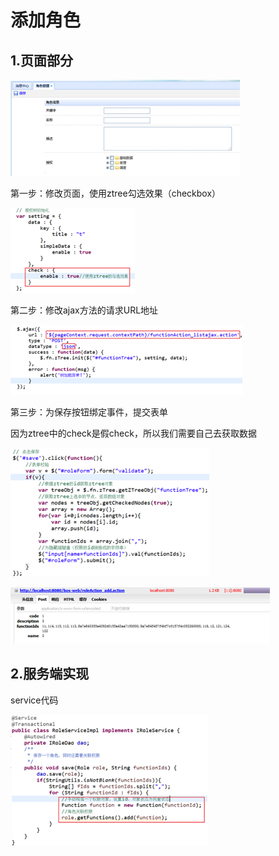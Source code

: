 # 添加角色

## 1.页面部分

![](../../../.gitbook/assets/image%20%28165%29.png)

第一步：修改页面，使用ztree勾选效果（checkbox）

![](../../../.gitbook/assets/image%20%28144%29.png)

第二步：修改ajax方法的请求URL地址

![](../../../.gitbook/assets/image%20%28168%29.png)

第三步：为保存按钮绑定事件，提交表单

因为ztree中的check是假check，所以我们需要自己去获取数据

![](../../../.gitbook/assets/image%20%2867%29.png)

![](../../../.gitbook/assets/image%20%2848%29.png)

## 2.服务端实现

service代码

![](../../../.gitbook/assets/image%20%2813%29.png)

